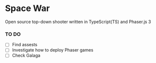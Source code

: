 # Space War
Open source top-down shooter written in TypeScript(TS) and Phaser.js 3

### TO DO
- [ ] Find assests
- [ ] Investigate how to deploy Phaser games
- [ ] Check Galaga
